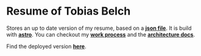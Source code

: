 # Resume of Tobias Belch

Stores an up to date version of my resume, based on a **[json file](./resume.json)**. It is build with **[astro](./docs/astro.md)**. You can checkout my **[work process](./docs/process.md)** and the **[architecture docs](./docs/architecture.md)**.

Find the deployed version **[here](https://tobias-belch.github.io/resume/)**.
